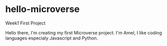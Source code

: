 # hello-microverse
Week1 First Project

Hello there, I'm creating my first Microverse project.
I'm Amel, I like coding languages especialy Javascript and Python.
